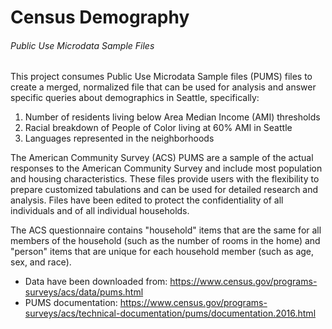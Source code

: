 # Census Demography
###### Public Use Microdata Sample Files
This project consumes Public Use Microdata Sample files (PUMS) files to create a merged, normalized file that can be used for analysis and answer specific queries about demographics in Seattle, specifically:
1.  Number of residents living below Area Median Income (AMI) thresholds
2. Racial breakdown of People of Color living at 60% AMI in Seattle
3. Languages represented in the neighborhoods

The American Community Survey (ACS) PUMS are a sample of the actual responses to the American Community Survey and include most population and housing characteristics. These files provide users with the flexibility to prepare customized tabulations and can be used for detailed research and analysis. Files have been edited to protect the confidentiality of all individuals and of all individual households.

The ACS questionnaire contains "household" items that are the same for all members of the household (such as the number of rooms in the home) and "person" items that are unique for each household member (such as age, sex, and race).
- Data have been downloaded from: https://www.census.gov/programs-surveys/acs/data/pums.html
- PUMS documentation:  https://www.census.gov/programs-surveys/acs/technical-documentation/pums/documentation.2016.html
